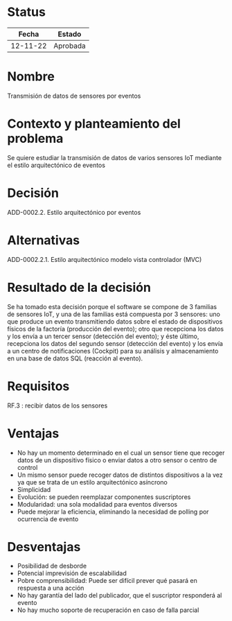 # Status

| Fecha | Estado |
| --- | --- |
| 12-11-22 | Aprobada |

# Nombre

Transmisión de datos de sensores por eventos

# Contexto y planteamiento del problema

Se quiere estudiar la transmisión de datos de varios sensores IoT mediante el estilo arquitectónico de eventos

# Decisión

ADD-0002.2. Estilo arquitectónico por eventos

# Alternativas

ADD-0002.2.1. Estilo arquitectónico modelo vista controlador (MVC)

# Resultado de la decisión

Se ha tomado esta decisión porque el software se compone de 3 familias de sensores IoT, y una de las familias está compuesta por 3 sensores: uno que produce un evento transmitiendo datos sobre el estado de dispositivos físicos de la factoría (producción del evento); otro que recepciona los datos y los envía a un tercer sensor (detección del evento); y éste último, recepciona los datos del segundo sensor (detección del evento) y los envía a un centro de notificaciones (Cockpit) para su análisis y almacenamiento en una base de datos SQL (reacción al evento).

# Requisitos

RF.3 : recibir datos de los sensores

# Ventajas

- No hay un momento determinado en el cual un sensor tiene que recoger datos de un dispositivo físico o enviar datos a otro sensor o centro de control
- Un mismo sensor puede recoger datos de distintos dispositivos a la vez ya que se trata de un estilo arquitectónico asíncrono
- Simplicidad
- Evolución: se pueden reemplazar componentes suscriptores
- Modularidad: una sola modalidad para eventos diversos
- Puede mejorar la eficiencia, eliminando la necesidad de polling por ocurrencia de evento

# Desventajas

- Posibilidad de desborde
- Potencial imprevisión de escalabilidad
- Pobre comprensibilidad: Puede ser difícil prever qué pasará en respuesta a una acción
- No hay garantía del lado del publicador, que el suscriptor responderá al evento
- No hay mucho soporte de recuperación en caso de falla parcial
